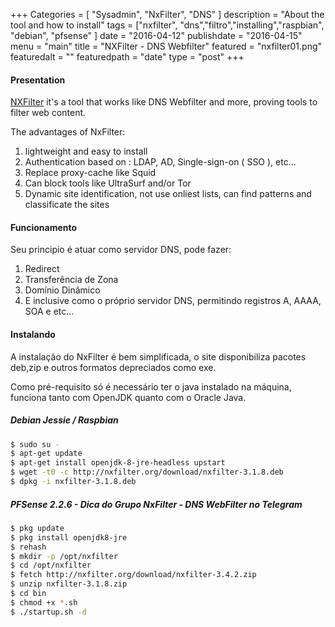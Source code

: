 +++
Categories = [
	"Sysadmin", 
	"NxFilter",
	"DNS"
]
description = "About the tool and how to install"
tags = ["nxfilter", "dns","filtro","installing","raspbian", "debian", "pfsense" ]
date = "2016-04-12"
publishdate = "2016-04-15"
menu = "main"
title = "NXFilter - DNS Webfilter"
featured = "nxfilter01.png"
featuredalt = ""
featuredpath = "date"
type = "post"
+++

#### Presentation 

[NXFilter](http://www.nxfilter.org/) it's a tool that works like DNS Webfilter and more, proving tools to filter web content.

The advantages of NxFilter:

 1. lightweight and easy to install
 2. Authentication based on : LDAP, AD, Single-sign-on ( SSO ), etc... 
 3. Replace proxy-cache like Squid
 4. Can block tools like UltraSurf and/or Tor
 5. Dynamic site identification, not use onliest lists, can find patterns and classificate the sites

#### Funcionamento

Seu principio é atuar como servidor DNS, pode fazer:

 1. Redirect
 2. Transferência de Zona
 3. Domínio Dinâmico
 4. E inclusive como o próprio servidor DNS, permitindo registros A, AAAA, SOA e etc...


#### Instalando

A instalação do NxFilter é bem simplificada, o site disponibiliza pacotes deb,zip e outros formatos depreciados como exe.

Como pré-requisito só é necessário ter o java instalado na máquina, funciona tanto com OpenJDK quanto com o Oracle Java.

##### Debian Jessie / Raspbian
```bash
$ sudo su - 
$ apt-get update
$ apt-get install openjdk-8-jre-headless upstart
$ wget -t0 -c http://nxfilter.org/download/nxfilter-3.1.8.deb
$ dpkg -i nxfilter-3.1.8.deb
```

##### PFSense 2.2.6 - Dica do Grupo NxFilter - DNS WebFilter no Telegram
```bash
$ pkg update
$ pkg install openjdk8-jre
$ rehash
$ mkdir -p /opt/nxfilter
$ cd /opt/nxfilter
$ fetch http://nxfilter.org/download/nxfilter-3.4.2.zip
$ unzip nxfilter-3.1.8.zip
$ cd bin
$ chmod +x *.sh
$ ./startup.sh -d
```

